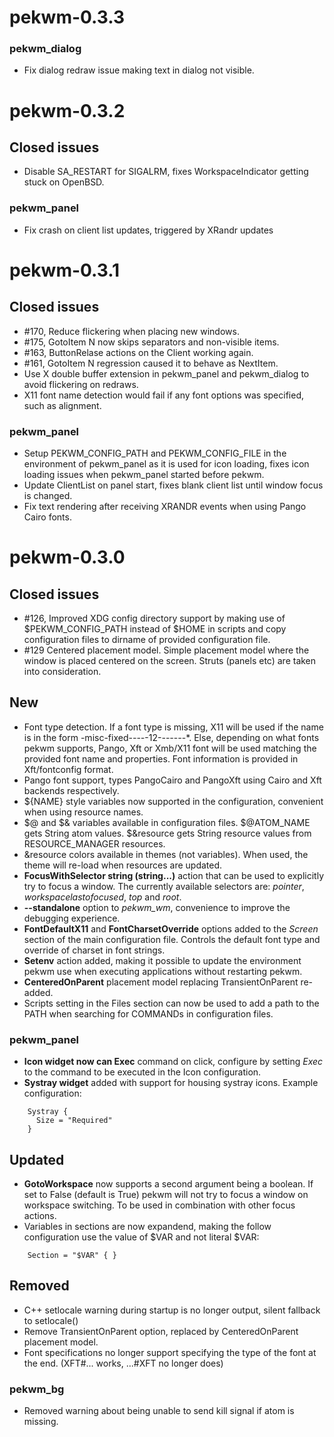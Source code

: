pekwm-0.3.3
===========

### pekwm_dialog

  * Fix dialog redraw issue making text in dialog not visible.

pekwm-0.3.2
===========

Closed issues
-------------

  * Disable SA_RESTART for SIGALRM, fixes WorkspaceIndicator getting stuck
    on OpenBSD.

### pekwm_panel

  * Fix crash on client list updates, triggered by XRandr updates

pekwm-0.3.1
===========

Closed issues
-------------

  * #170, Reduce flickering when placing new windows.
  * #175, GotoItem N now skips separators and non-visible items.
  * #163, ButtonRelase actions on the Client working again.
  * #161, GotoItem N regression caused it to behave as NextItem.
  * Use X double buffer extension in pekwm_panel and pekwm_dialog to avoid
    flickering on redraws.
  * X11 font name detection would fail if any font options was specified,
    such as alignment.

### pekwm_panel

  * Setup PEKWM_CONFIG_PATH and PEKWM_CONFIG_FILE in the environment of
    pekwm_panel as it is used for icon loading, fixes icon loading issues
    when pekwm_panel started before pekwm.
  * Update ClientList on panel start, fixes blank client list until window
    focus is changed.
  * Fix text rendering after receiving XRANDR events when using Pango Cairo
    fonts.

pekwm-0.3.0
===========

Closed issues
-------------

 * #126, Improved XDG config directory support by making use of
   $PEKWM_CONFIG_PATH instead of $HOME in scripts and copy configuration
   files to dirname of provided configuration file.
 * #129 Centered placement model. Simple placement model where the
   window is placed centered on the screen. Struts (panels etc) are
   taken into consideration.

New
---

* Font type detection. If a font type is missing, X11 will be used if the name
  is in the form -misc-fixed-*-*-*-*-12-*-*-*-*-*-*-*. Else, depending on what
  fonts pekwm supports, Pango, Xft or Xmb/X11 font will be used matching the
  provided font name and properties. Font information is provided in
  Xft/fontconfig format.
* Pango font support, types PangoCairo and PangoXft using Cairo and Xft
  backends respectively.
* ${NAME} style variables now supported in the configuration, convenient
  when using resource names.
* $@ and $& variables available in configuration files. $@ATOM_NAME
  gets String atom values. $&resource gets String resource values from
  RESOURCE_MANAGER resources.
* &resource colors available in themes (not variables). When used, the
  theme will re-load when resources are updated.
* **FocusWithSelector string (string...)** action that can be used to
  explicitly try to focus a window. The currently available selectors are:
  _pointer_, _workspacelastofocused_, _top_ and _root_.
* **--standalone** option to _pekwm_wm_, convenience to improve the debugging
  experience.
* **FontDefaultX11** and **FontCharsetOverride** options added to the _Screen_
  section of the main configuration file. Controls the default font type and
  override of charset in font strings.
* **Setenv** action added, making it possible to update the environment pekwm
  use when executing applications without restarting pekwm.
* **CenteredOnParent** placement model replacing TransientOnParent re-added.
* Scripts setting in the Files section can now be used to add a path to
  the PATH when searching for COMMANDs in configuration files.

### pekwm_panel

* **Icon widget now can Exec** command on click, configure by setting
  _Exec_ to the command to be executed in the Icon configuration.
* **Systray widget** added with support for housing systray icons.
  Example configuration:

```
    Systray {
      Size = "Required"
    }
```

Updated
-------

* **GotoWorkspace** now supports a second argument being a boolean. If set
  to False (default is True) pekwm will not try to focus a window on
  workspace switching. To be used in combination with other focus actions.
* Variables in sections are now expandend, making the follow configuration
  use the value of $VAR and not literal $VAR:

```
    Section = "$VAR" { }
```

Removed
-------

* C++ setlocale warning during startup is no longer output, silent fallback
  to setlocale()
* Remove TransientOnParent option, replaced by CenteredOnParent placement
  model.
* Font specifications no longer support specifying the type of the font at
  the end. (XFT#... works, ...#XFT no longer does)

### pekwm_bg

* Removed warning about being unable to send kill signal if atom is missing.

